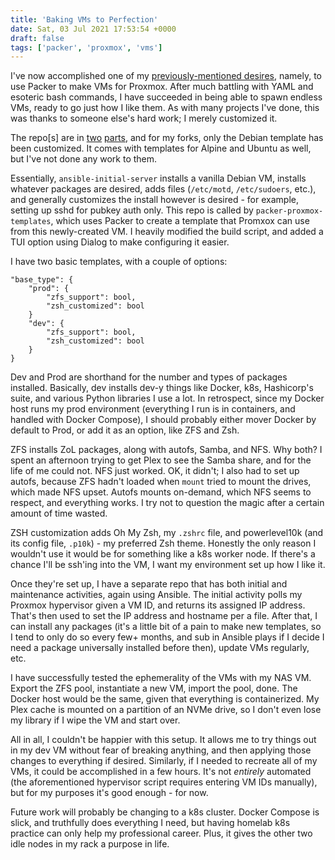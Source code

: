 ```yaml
---
title: 'Baking VMs to Perfection'
date: Sat, 03 Jul 2021 17:53:54 +0000
draft: false
tags: ['packer', 'proxmox', 'vms']
---
```


I've now accomplished one of my [previously-mentioned desires](https://sgarland.dev/2021/01/03/hardware-sucks/), namely, to use Packer to make VMs for Proxmox. After much battling with YAML and esoteric bash commands, I have succeeded in being able to spawn endless VMs, ready to go just how I like them. As with many projects I've done, this was thanks to someone else's hard work; I merely customized it.

The repo\[s\] are in [two](https://github.com/stephanGarland/ansible-initial-server) [parts](https://github.com/stephanGarland/packer-proxmox-templates), and for my forks, only the Debian template has been customized. It comes with templates for Alpine and Ubuntu as well, but I've not done any work to them.

Essentially, `ansible-initial-server` installs a vanilla Debian VM, installs whatever packages are desired, adds files (`/etc/motd`, `/etc/sudoers`, etc.), and generally customizes the install however is desired - for example, setting up sshd for pubkey auth only. This repo is called by `packer-proxmox-templates`, which uses Packer to create a template that Promxox can use from this newly-created VM. I heavily modified the build script, and added a TUI option using Dialog to make configuring it easier.

I have two basic templates, with a couple of options:

```
"base_type": {
    "prod": {
        "zfs_support": bool,
        "zsh_customized": bool
    }
    "dev": {
        "zfs_support": bool,
        "zsh_customized": bool
    }
}
```

Dev and Prod are shorthand for the number and types of packages installed. Basically, dev installs dev-y things like Docker, k8s, Hashicorp's suite, and various Python libraries I use a lot. In retrospect, since my Docker host runs my prod environment (everything I run is in containers, and handled with Docker Compose), I should probably either mover Docker by default to Prod, or add it as an option, like ZFS and Zsh.

ZFS installs ZoL packages, along with autofs, Samba, and NFS. Why both? I spent an afternoon trying to get Plex to see the Samba share, and for the life of me could not. NFS just worked. OK, it didn't; I also had to set up autofs, because ZFS hadn't loaded when `mount` tried to mount the drives, which made NFS upset. Autofs mounts on-demand, which NFS seems to respect, and everything works. I try not to question the magic after a certain amount of time wasted.

ZSH customization adds Oh My Zsh, my `.zshrc` file, and powerlevel10k (and its config file, `.p10k`) - my preferred Zsh theme. Honestly the only reason I wouldn't use it would be for something like a k8s worker node. If there's a chance I'll be ssh'ing into the VM, I want my environment set up how I like it.

Once they're set up, I have a separate repo that has both initial and maintenance activities, again using Ansible. The initial activity polls my Proxmox hypervisor given a VM ID, and returns its assigned IP address. That's then used to set the IP address and hostname per a file. After that, I can install any packages (it's a little bit of a pain to make new templates, so I tend to only do so every few+ months, and sub in Ansible plays if I decide I need a package universally installed before then), update VMs regularly, etc.

I have successfully tested the ephemerality of the VMs with my NAS VM. Export the ZFS pool, instantiate a new VM, import the pool, done. The Docker host would be the same, given that everything is containerized. My Plex cache is mounted on a partition of an NVMe drive, so I don't even lose my library if I wipe the VM and start over.

All in all, I couldn't be happier with this setup. It allows me to try things out in my dev VM without fear of breaking anything, and then applying those changes to everything if desired. Similarly, if I needed to recreate all of my VMs, it could be accomplished in a few hours. It's not _entirely_ automated (the aforementioned hypervisor script requires entering VM IDs manually), but for my purposes it's good enough - for now.

Future work will probably be changing to a k8s cluster. Docker Compose is slick, and truthfully does everything I need, but having homelab k8s practice can only help my professional career. Plus, it gives the other two idle nodes in my rack a purpose in life.